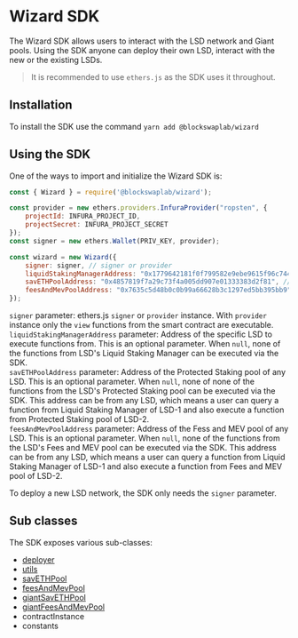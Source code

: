 # Wizard SDK
The Wizard SDK allows users to interact with the LSD network and Giant pools. Using the SDK anyone can deploy their own LSD, interact with the new or the existing LSDs.

> It is recommended to use `ethers.js` as the SDK uses it throughout.  

## Installation
To install the SDK use the command `yarn add @blockswaplab/wizard`  

## Using the SDK
One of the ways to import and initialize the Wizard SDK is:
```js
const { Wizard } = require('@blockswaplab/wizard');

const provider = new ethers.providers.InfuraProvider("ropsten", {
    projectId: INFURA_PROJECT_ID,
    projectSecret: INFURA_PROJECT_SECRET
});
const signer = new ethers.Wallet(PRIV_KEY, provider);

const wizard = new Wizard({
    signer: signer, // signer or provider
    liquidStakingManagerAddress: "0x1779642181f0f799582e9ebe9615f96c744e527b", // optional
    savETHPoolAddress: "0x4857819f7a29c73f4a005dd907e01333383d2f81", // optional
    feesAndMevPoolAddress: "0x7635c5d48b0c0b99a66628b3c1297ed5bb395bb9" // optional
});
```
`signer` parameter: ethers.js `signer` or `provider` instance. With `provider` instance only the `view` functions from the smart contract are executable.  
`liquidStakingManagerAddress` parameter: Address of the specific LSD to execute functions from. This is an optional parameter. When `null`, none of the functions from LSD's Liquid Staking Manager can be executed via the SDK.  
`savETHPoolAddress` parameter: Address of the Protected Staking pool of any LSD. This is an optional parameter. When `null`, none of none of the functions from the LSD's Protected Staking pool can be executed via the SDK. This address can be from any LSD, which means a user can query a function from Liquid Staking Manager of LSD-1 and also execute a function from Protected Staking pool of LSD-2.  
`feesAndMevPoolAddress` parameter: Address of the Fess and MEV pool of any LSD. This is an optional parameter. When `null`, none of the functions from the LSD's Fees and MEV pool can be executed via the SDK. This address can be from any LSD, which means a user can query a function from Liquid Staking Manager of LSD-1 and also execute a function from Fees and MEV pool of LSD-2.  

To deploy a new LSD network, the SDK only needs the `signer` parameter.  

## Sub classes
The SDK exposes various sub-classes:  
* [deployer](./deployer-README.md)  
* [utils](./uitls-README.md)  
* [savETHPool](./saveth-README.md)  
* [feesAndMevPool](./feesAndMev-README.md)  
* [giantSavETHPool](./giantSaveth-README.md)  
* [giantFeesAndMevPool](./giantFeesAndMev-README.md)  
* contractInstance  
* constants  
